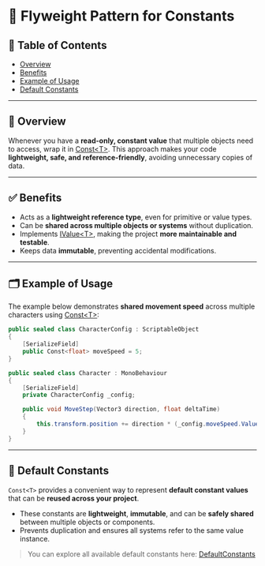 # 📌 Flyweight Pattern for Constants

## 📑 Table of Contents

- [Overview](#-overview)
- [Benefits](#-benefits)
- [Example of Usage](#-example-of-usage)
- [Default Constants](#-default-constants)

---

## 📖 Overview

Whenever you have a **read-only, constant value** that multiple objects need to access, wrap it
in [Const\<T>](../Elements/Values/Const.md). This approach makes your code **lightweight, safe, and reference-friendly**,
avoiding unnecessary copies of data.

---

## ✅ Benefits

- Acts as a **lightweight reference type**, even for primitive or value types.
- Can be **shared across multiple objects or systems** without duplication.
- Implements [IValue\<T>](../Elements/Values/IValue.md), making the project **more maintainable and testable**.
- Keeps data **immutable**, preventing accidental modifications.

---

## 🗂 Example of Usage

The example below demonstrates **shared movement speed** across multiple characters
using [Const\<T>](../Elements/Values/Const.md):

```csharp
public sealed class CharacterConfig : ScriptableObject
{
    [SerializeField] 
    public Const<float> moveSpeed = 5;
}
```

```csharp
public sealed class Character : MonoBehaviour
{
    [SerializeField] 
    private CharacterConfig _config;

    public void MoveStep(Vector3 direction, float deltaTime) 
    {
        this.transform.position += direction * (_config.moveSpeed.Value * deltaTime);
    }
}
```

---

## 🔹 Default Constants

`Const<T>` provides a convenient way to represent **default constant values** 
that can be **reused across your project**.

- These constants are **lightweight**, **immutable**, and can be **safely shared** between multiple objects or
  components.
- Prevents duplication and ensures all systems refer to the same value instance.

> You can explore all available default constants here: [DefaultConstants](../Elements/Values/Manual.md#default-consts)